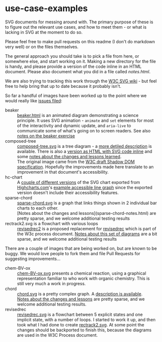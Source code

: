 # use-case-examples
SVG documents for messing around with. The primary purpose of these is to figure out the relevant use cases, 
and how to meet them - or what is lacking in SVG at the moment to do so.

Please feel free to make pull requests on this readme (I don't do markdown very well) or on the files themselves.

The general approach you should take is to pick a file from here, or somewhere else, and start working on it. Making a new directory for the file is handy, and please provide a version of the code inline in an HTML document. Please also document what you did in a file called <var>notes.html</var>.

We are also trying to tracking this work through the [W3C SVG wiki](https://www.w3.org/wiki/SVG_Accessibility) - but feel free to help bring that up to date because it probably isn't.

So far a handful of images have been worked up to the point where we would really like <a href="http://github.com/SVG-access-W3CG/use-case-examples/issues">issues filed</a>:

<dl>
 <dt>beaker</dt>
 <dd><a href="beaker.html">beaker.html</a> is an animated diagram demonstrating a science principle. It uses SVG animation - <code>animate</code> and <code>set</code> elements for most of the interactivity and dynamic update, and <code>aria-live</code> to communicate some of what's going on to screen readers. See also <a href="beaker-notes.html">notes on the beaker exercise</a></dd>
 <dt>composed-tree</dt>
  <dd><a href="composed-tree.svg">composed-tree.svg</a> is a tree diagram - a <a href="composed-tree-desc.html">more detiled description</a> is available. There is also a <a href="composed-tree.html">version as HTML with SVG code inline</a> and some <a href="composed-tree-notes.html">notes about the changes and lessons learned</a>.</dd>
  <dd>The original image came from the <a href="https://w3c.github.io/webcomponents/spec/shadow">W3C draft Shadow DOM specification</a>. Hopefully the improvements made here translate to an improvement in that document's accessibility.</dd>
 <dt>hc-chart</dt>
  <dd>A <a href="hc-chart/notes.html">couple of different versions</a> of the SVG chart exported from <a href="http://highcharts.com">Highcharts.com</a>'s <a href="">example accessible line graph</a> since the exported version doesn't include their accessibility features.</dd>
 <dt>sparse-chord</dt>
  <dd><a href="sparse-chord.svg">sparse-chord.svg</a> is a graph that links things shown in 2 individual bar charts to each other.</dd>
  <dd>[Notes about the changes and lessons](sparse-chord-notes.html) are pretty sparse, and we welcome additional testing results</dd>
 <dt>rectrack2.svg is a flowchart with various loops</dt>
  <dd><a href="revisedrec2.svg">revisedrec2</a> is a proposed replacement for <a href="revisedrec.svg">revisedrec</a> which is part of the W3c process document. <a href="rectrack-notes.html">Notes about this set of diagrams</a> are a bit sparse, and we welcome additional testing results</dd>
</dl>

There are a couple of images that are being worked on, but are known to be buggy. We would love people to fork them and file Pull Requests for suggesting improvements...
<dl>
 <dt>chem-BV-ox</dt>
  <dd><a href="chem-BV-ox.svg">chem-BV-ox.svg</a> presents a chemical reaction, using a graphical representation familiar to who work with organic chemistry. This is still very much a work in progress.</dd>
 <dt>chord</dt>
  <dd><a href="chord.svg">chord.svg</a> is a pretty complex graph. A <a href="https://www.w3.org/wiki/SVG_Accessibility/Cool_Graphs#uc-chord">description is available</a>.</dd>
  <dd><a href="chord-notes.html">Notes about the changes and lessons</a> are pretty sparse, and we welcome additional testing results.</dd>
 <dt>revisedrec</dt>
  <dd><a href="revisedrec.svg">revisedrec.svg</a> is a flowchart between 5 explicit states and one implicit state, with a number of loops. I started to work it up, and then took what I had done to create <a href="rectrack2.svg">rectrack2.svg</a>. At some point the changes should be backported to finish this, because the diagrams are used in the W3C Process document.</dd>
</dl>
